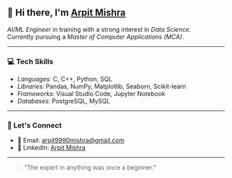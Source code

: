 ## 👋 Hi there, I'm [Arpit Mishra](https://github.com/arpit99mi)

*AI/ML Engineer* in training with a strong interest in *Data Science*.  
Currently pursuing a *Master of Computer Applications (MCA)*.

---

### 💻 Tech Skills

- *Languages:* C, C++, Python, SQL  
- *Libraries:* Pandas, NumPy, Matplotlib, Seaborn, Scikit-learn  
- *Frameworks:* Visual Studio Code, Jupyter Notebook  
- *Databases:* PostgreSQL, MySQL

---

### 🤝 Let's Connect

- 📧 Email: [arpit9990mishra@gmail.com](mailto:arpit9990mishra@gmail.com)  
- 🔗 LinkedIn: [Arpit Mishra](https://www.linkedin.com/in/arpit-mishra-a74084333)

---

> “The expert in anything was once a beginner.”

